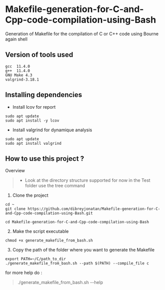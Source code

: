 # Makefile-generation-for-C-and-Cpp-code-compilation-using-Bash
Generation of Makefile for the compilation of C or C++ code using Bourne again shell 
## Version of tools used 
```
gcc  11.4.0
g++  11.4.0
GNU Make 4.3
valgrind-3.18.1
```
## Installing dependencies
- Install lcov for report 
```
sudo apt update
sudo apt install -y lcov
```
- Install valgrind for dynamique analysis
```
sudo apt update
sudo apt install valgrind
```
## How to use this project ? 
Overview 
> * Look at the directory structure supported for now in the Test folder 
use the tree command 
1. Clone the project 
```
cd ~
git clone https://github.com/dibreyjonatan/Makefile-generation-for-C-and-Cpp-code-compilation-using-Bash.git

cd Makefile-generation-for-C-and-Cpp-code-compilation-using-Bash

```
2. Make the script executable
```
chmod +x generate_makefile_from_bash.sh
```
3. Copy the path of the folder where you want to generate the Makefile
 
 ```
 export PATH=~/C/path_to_dir
 ./generate_makefile_from_bash.sh --path $(PATH) --compile_file c

 ```
 for more help do :
 > ./generate_makefile_from_bash.sh --help